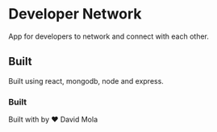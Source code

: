# Developer Network
App for developers to network and connect with each other.

## Built 
Built using react, mongodb, node and express.

### Built
Built with by ❤ David Mola